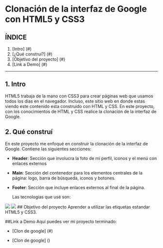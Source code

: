 # Clonación de la interfaz de Google con HTML5 y CSS3

## **ÍNDICE**

1. [Intro] (#)
2. [¿Qué construí?] (#)
3. [Objetivo del proyecto] (#)
4. [Link a Demo] (#)

****

## 1. Intro
HTML5 trabaja de la mano con CSS3 para crear páginas web que usamos todos los dias en el navegador. Incluso, este sitio web en donde estas viendo este contenido esta construido con HTML y CSS. En este proyecto, con los conocimientos de HTML y CSS realice la clonación de la interfaz de Google.

## 2. Qué construí
En este proyecto me enfoqué en construir la clonación de la interfaz de Google. 
Contiene las siguientes secciones:
* **Header**: Sección que involucra la foto de mi perfil, iconos y el menú con enlaces externos
* **Main**: Sección del contenedor para los elementos centrales de la página: logo, barra de búsqueda, iconos y botones.
* **Footer**: Sección que incluye enlaces externos al final de la página.

  Las tecnologias que usé son:
<img src="https://img.shields.io/badge/HTML5-E34F26?style=for-the-badge&logo=html5&logoColor=white" />
<img src="https://img.shields.io/badge/CSS3-1572B6?style=for-the-badge&logo=css3&logoColor=white" />
## Objetivo del proyecto
Aprender a utilizar las etiquetas estandar HTML5 y CSS3.


##Link a Demo
Aquí puedes ver mi proyecto terminado:
- [Clon de google] (#)
+ [Clon de google] ()
